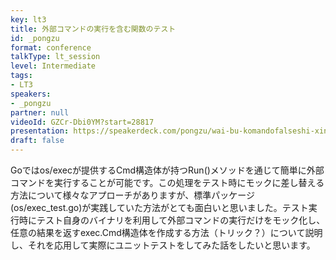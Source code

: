 ```yaml
---
key: lt3
title: 外部コマンドの実行を含む関数のテスト
id: _pongzu
format: conference
talkType: lt_session
level: Intermediate
tags:
- LT3
speakers:
- _pongzu
partner: null
videoId: GZCr-Dbi0YM?start=28817
presentation: https://speakerdeck.com/pongzu/wai-bu-komandofalseshi-xing-wohan-muguan-shu-falsetesuto
draft: false
---
```

Goではos/execが提供するCmd構造体が持つRun()メソッドを通じて簡単に外部コマンドを実行することが可能です。この処理をテスト時にモックに差し替える方法について様々なアプローチがありますが、標準パッケージ(os/exec_test.go)が実践していた方法がとても面白いと思いました。テスト実行時にテスト自身のバイナリを利用して外部コマンドの実行だけをモック化し、任意の結果を返すexec.Cmd構造体を作成する方法（トリック？）について説明し、それを応用して実際にユニットテストをしてみた話をしたいと思います。